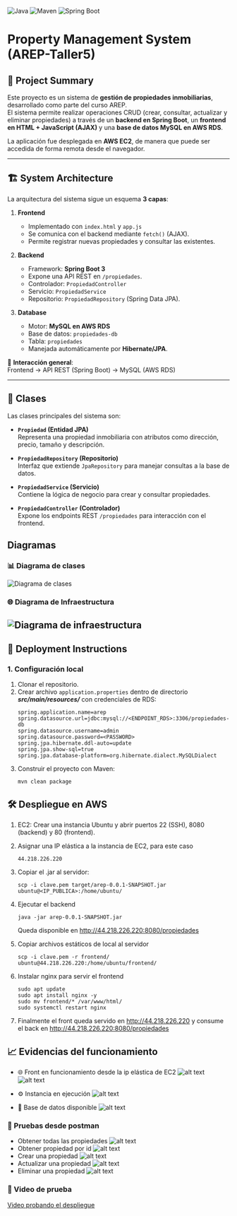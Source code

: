 ![Java](https://img.shields.io/badge/Java-21-orange)
![Maven](https://img.shields.io/badge/Maven-3.9+-blue)
![Spring Boot](https://img.shields.io/badge/Spring%20Boot-3.5.6-green)
# Property Management System (AREP-Taller5)

## 📌 Project Summary
Este proyecto es un sistema de **gestión de propiedades inmobiliarias**, desarrollado como parte del curso AREP.  
El sistema permite realizar operaciones CRUD (crear, consultar, actualizar y eliminar propiedades) a través de un **backend en Spring Boot**, un **frontend en HTML + JavaScript (AJAX)** y una **base de datos MySQL en AWS RDS**.  

La aplicación fue desplegada en **AWS EC2**, de manera que puede ser accedida de forma remota desde el navegador.

---

## 🏗️ System Architecture

La arquitectura del sistema sigue un esquema **3 capas**:

1. **Frontend**  
   - Implementado con `index.html` y `app.js`  
   - Se comunica con el backend mediante `fetch()` (AJAX).  
   - Permite registrar nuevas propiedades y consultar las existentes.  

2. **Backend**  
   - Framework: **Spring Boot 3**  
   - Expone una API REST en `/propiedades`.  
   - Controlador: `PropiedadController`  
   - Servicio: `PropiedadService`  
   - Repositorio: `PropiedadRepository` (Spring Data JPA).  

3. **Database**  
   - Motor: **MySQL en AWS RDS**  
   - Base de datos: `propiedades-db`  
   - Tabla: `propiedades`  
   - Manejada automáticamente por **Hibernate/JPA**.

📌 **Interacción general**:  
Frontend → API REST (Spring Boot) → MySQL (AWS RDS)

---

## 📂 Clases

Las clases principales del sistema son:

- **`Propiedad` (Entidad JPA)**  
  Representa una propiedad inmobiliaria con atributos como dirección, precio, tamaño y descripción.

- **`PropiedadRepository` (Repositorio)**  
  Interfaz que extiende `JpaRepository` para manejar consultas a la base de datos.

- **`PropiedadService` (Servicio)**  
  Contiene la lógica de negocio para crear y consultar propiedades.

- **`PropiedadController` (Controlador)**  
  Expone los endpoints REST `/propiedades` para interacción con el frontend.

## Diagramas

### 📊 Diagrama de clases
![Diagrama de clases](/images/diagrama%20clases.drawio.png)

### 🌐 Diagrama de Infraestructura
![Diagrama de infraestructura](/images/diagrama%20de%20infraestructura.drawio.png)
---

## 🚀 Deployment Instructions

### 1. Configuración local
1. Clonar el repositorio.  
2. Crear archivo `application.properties` dentro de directorio ***src/main/resources/*** con credenciales de RDS:
   ```properties
   spring.application.name=arep
   spring.datasource.url=jdbc:mysql://<ENDPOINT_RDS>:3306/propiedades-db
   spring.datasource.username=admin
   spring.datasource.password=<PASSWORD>
   spring.jpa.hibernate.ddl-auto=update
   spring.jpa.show-sql=true
   spring.jpa.database-platform=org.hibernate.dialect.MySQLDialect
3. Construir el proyecto con Maven:
   ```
   mvn clean package
## 🛠️ Despliegue en AWS

1. EC2: Crear una instancia Ubuntu y abrir puertos 22 (SSH), 8080 (backend) y 80 (frontend).
2. Asignar una IP elástica a la instancia de EC2, para este caso
   
   ```44.218.226.220```
3. Copiar el .jar al servidor:
   ```
   scp -i clave.pem target/arep-0.0.1-SNAPSHOT.jar ubuntu@<IP_PUBLICA>:/home/ubuntu/
4. Ejecutar el backend
   ```
   java -jar arep-0.0.1-SNAPSHOT.jar
   ```
   Queda disponible en 
   http://44.218.226.220:8080/propiedades
5. Copiar archivos estáticos de local al servidor
   ```
   scp -i clave.pem -r frontend/ ubuntu@44.218.226.220:/home/ubuntu/frontend/
   ```

6. Instalar nginx para servir el frontend
   ```
   sudo apt update
   sudo apt install nginx -y
   sudo mv frontend/* /var/www/html/
   sudo systemctl restart nginx
   ```
7. Finalmente el front queda servido en http://44.218.226.220 y consume el back en http://44.218.226.220:8080/propiedades

## 📈 Evidencias del funcionamiento
- 🌐 Front en funcionamiento desde la ip elástica de EC2
![alt text](images/image-1.png)
![alt text](images/image.png)

- ⚙️ Instancia en ejecución
![alt text](images/image-2.png)

- 💾 Base de datos disponible
![alt text](images/image-3.png)

### 🧪 Pruebas desde postman
- Obtener todas las propiedades
![alt text](images/image-4.png)
- Obtener propiedad por id
![alt text](images/image-6.png)
- Crear una propiedad
![alt text](images/image-7.png)
- Actualizar una propiedad
![alt text](images/image-8.png)
- Eliminar una propiedad
![alt text](images/image-5.png)

### 🎥 Video de prueba
[Video probando el despliegue](https://drive.google.com/uc?id=1PQOV73NgQK5Rlv8t8ItOr3YzI_71Gypt&export=download)
